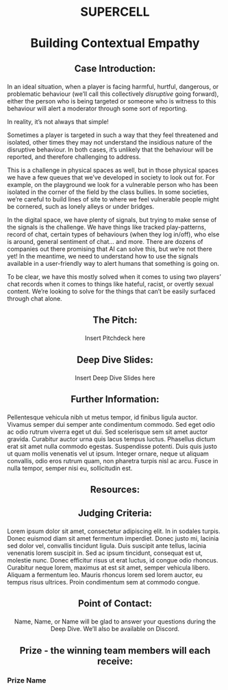 # <p align="center"> SUPERCELL </p>

# <p align="center"> Building Contextual Empathy </p>

## <p align="center"> Case Introduction: </p>

In an ideal situation, when a player is facing harmful, hurtful, dangerous, or problematic behaviour (we’ll call this collectively _disruptive_ going forward), either the person who is being targeted or someone who is witness to this behaviour will alert a moderator through some sort of reporting.

In reality, it’s not always that simple!

Sometimes a player is targeted in such a way that they feel threatened and isolated, other times they may not understand the insidious nature of the disruptive behaviour. In both cases, it’s unlikely that the behaviour will be reported, and therefore challenging to address.

This is a challenge in physical spaces as well, but in those physical spaces we have a few queues that we’ve developed in society to look out for. For example, on the playground we look for a vulnerable person who has been isolated in the corner of the field by the class bullies. In some societies, we’re careful to build lines of site to where we feel vulnerable people might be cornered, such as lonely alleys or under bridges.

In the digital space, we have plenty of signals, but trying to make sense of the signals is the challenge. We have things like tracked play-patterns, record of chat, certain types of behaviours (when they log in/off), who else is around, general sentiment of chat... and more. There are dozens of companies out there promising that AI can solve this, but we’re not there yet! In the meantime, we need to understand how to use the signals available in a user-friendly way to alert humans that something is going on.

To be clear, we have this mostly solved when it comes to using two players’ chat records when it comes to things like hateful, racist, or overtly sexual content. We’re looking to solve for the things that can’t be easily surfaced through chat alone.

## <p align="center"> The Pitch: </p>

<p align="center"> Insert Pitchdeck here </p>

## <p align="center"> Deep Dive Slides: </p>

<p align="center"> Insert Deep Dive Slides here </p>

## <p align="center"> Further Information: </p>

Pellentesque vehicula nibh ut metus tempor, id finibus ligula auctor. Vivamus semper dui semper ante condimentum commodo. Sed eget odio ac odio rutrum viverra eget ut dui. Sed scelerisque sem sit amet auctor gravida. Curabitur auctor urna quis lacus tempus luctus. Phasellus dictum erat sit amet nulla commodo egestas. Suspendisse potenti. Duis quis justo ut quam mollis venenatis vel ut ipsum. Integer ornare, neque ut aliquam convallis, odio eros rutrum quam, non pharetra turpis nisl ac arcu. Fusce in nulla tempor, semper nisi eu, sollicitudin est.

##  <p align="center"> Resources: </p>


## <p align="center"> Judging Criteria: </p>

Lorem ipsum dolor sit amet, consectetur adipiscing elit. In in sodales turpis. Donec euismod diam sit amet fermentum imperdiet. Donec justo mi, lacinia sed dolor vel, convallis tincidunt ligula. Duis suscipit ante tellus, lacinia venenatis lorem suscipit in. Sed ac ipsum tincidunt, consequat est ut, molestie nunc. Donec efficitur risus ut erat luctus, id congue odio rhoncus. Curabitur neque lorem, maximus at est sit amet, semper vehicula libero. Aliquam a fermentum leo. Mauris rhoncus lorem sed lorem auctor, eu tempus risus ultrices. Proin condimentum sem at commodo congue.

## <p align="center"> Point of Contact: </p>

<p align="center"> Name, Name, or Name will be glad to answer your questions during the Deep Dive. We’ll also be available on Discord. </p>


## <p align="center"> Prize - the winning team members will each receive: </p>

### Prize Name
